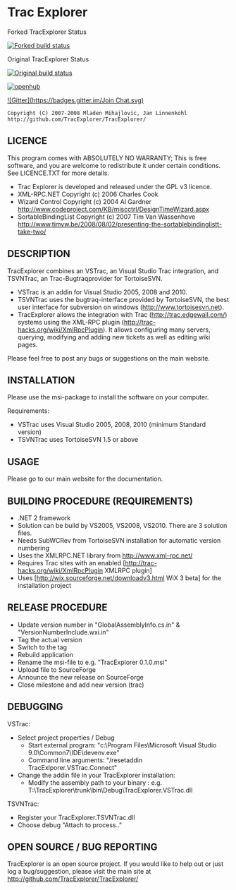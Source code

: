 # Trac Explorer

Forked TracExplorer Status

[![Forked build status](https://ci.appveyor.com/api/projects/status/dcapu2q6w8vsehw2?svg=true)](https://ci.appveyor.com/project/gtsoftwareltd/tracexplorer)

Original TracExplorer Status

[![Original build status](https://ci.appveyor.com/api/projects/status/vjoyprlqmwpobqin?svg=true)](https://ci.appveyor.com/project/mmihajlovic/tracexplorer)

[![openhub](https://www.openhub.net/p/tracexplorer/widgets/project_thin_badge.gif)](http://www.openhub.net/p/tracexplorer)

[![Gitter](https://badges.gitter.im/Join Chat.svg)](https://gitter.im/TracExplorer/TracExplorer?utm_source=badge&utm_medium=badge&utm_campaign=pr-badge&utm_content=badge)

```
Copyright (C) 2007-2008 Mladen Mihajlovic, Jan Linnenkohl
http://github.com/TracExplorer/TracExplorer/
```

## LICENCE

This program comes with ABSOLUTELY NO WARRANTY; This is free software, and you are welcome to redistribute it under certain conditions. See LICENCE.TXT for more details.


- Trac Explorer is developed and released under the GPL v3 licence.
- XML-RPC.NET Copyright (c) 2006 Charles Cook
- Wizard Control Copyright (c) 2004 Al Gardner http://www.codeproject.com/KB/miscctrl/DesignTimeWizard.aspx
- SortableBindingList Copyright (c) 2007 Tim Van Wassenhove http://www.timvw.be/2008/08/02/presenting-the-sortablebindinglistt-take-two/


## DESCRIPTION

TracExplorer combines an VSTrac, an Visual Studio Trac integration, and TSVNTrac, an Trac-Bugtraqprovider for TortoiseSVN.

- VSTrac is an addin for Visual Studio 2005, 2008 and 2010.
- TSVNTrac uses the bugtraq-interface provided by TortoiseSVN, the best user interface for subversion on windows (http://www.tortoisesvn.net).
- TracExplorer allows the integration with Trac (http://trac.edgewall.com/) systems using the XML-RPC plugin (http://trac-hacks.org/wiki/XmlRpcPlugin). It allows configuring many servers, querying, modifying and adding new tickets as well as editing wiki pages.

Please feel free to post any bugs or suggestions on the main website.


## INSTALLATION

Please use the msi-package to install the software on your computer.

Requirements:
- VSTrac uses Visual Studio 2005, 2008, 2010 (minimum Standard version)
- TSVNTrac uses TortoiseSVN 1.5 or above

## USAGE

Please go to our main website for the documentation.

## BUILDING PROCEDURE (REQUIREMENTS)
- .NET 2 framework
- Solution can be build by VS2005, VS2008, VS2010. There are 3 solution files.
- Needs SubWCRev from TortoiseSVN installation for automatic version numbering
- Uses the XMLRPC.NET library from http://www.xml-rpc.net/
- Requires Trac sites with an enabled [http://trac-hacks.org/wiki/XmlRpcPlugin XMLRPC plugin]
- Uses [http://wix.sourceforge.net/downloadv3.html WiX 3 beta] for the installation project

## RELEASE PROCEDURE
- Update version number in "GlobalAssemblyInfo.cs.in" & "VersionNumberInclude.wxi.in"
- Tag the actual version
- Switch to the tag
- Rebuild application
- Rename the msi-file to e.g. "TracExplorer 0.1.0.msi"
- Upload file to SourceForge
- Announce the new release on SourceForge
- Close milestone and add new version (trac)

## DEBUGGING

VSTrac:
   - Select project properties / Debug
     - Start external program: "c:\Program Files\Microsoft Visual Studio 9.0\Common7\IDE\devenv.exe"
     - Command line arguments: "/resetaddin TracExlporer.VSTrac.Connect"
   - Change the addin file in your TracExplorer installation:
     - Modify the assembly path to your binary : e.g. <Assembly>T:\TracExplorer\trunk\bin\Debug\TracExplorer.VSTrac.dll</Assembly>

TSVNTrac:
   - Register your TracExplorer.TSVNTrac.dll
   - Choose debug "Attach to process.."


## OPEN SOURCE / BUG REPORTING

TracExplorer is an open source project. If you would like to help out or just log a bug/suggestion, please visit the main site at http://github.com/TracExplorer/TracExplorer/
